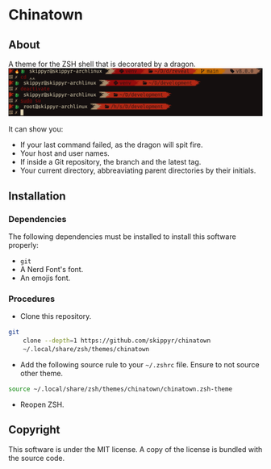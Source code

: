 # Chinatown
## About
A theme for the ZSH shell that is decorated by a dragon.
![](preview.png)

It can show you:
-   If your last command failed, as the dragon will spit fire.
-   Your host and user names.
-   If inside a Git repository, the branch and the latest tag.
-   Your current directory, abbreaviating parent directories by their initials.

## Installation
### Dependencies
The following dependencies must be installed to install this software properly:
-   `git`
-   A Nerd Font's font.
-   An emojis font.

### Procedures
-   Clone this repository.
```bash
git                                                                            \
    clone --depth=1 https://github.com/skippyr/chinatown                       \
    ~/.local/share/zsh/themes/chinatown
```

-   Add the following source rule to your `~/.zshrc` file. Ensure to not source other theme.
```bash
source ~/.local/share/zsh/themes/chinatown/chinatown.zsh-theme
```

-   Reopen ZSH.

## Copyright
This software is under the MIT license. A copy of the license is bundled with the source code.

